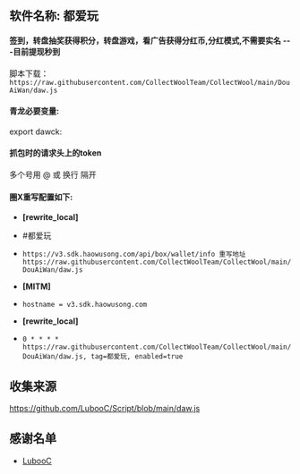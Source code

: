 ## 软件名称: **都爱玩** 

#### 签到，转盘抽奖获得积分，转盘游戏，看广告获得分红币,分红模式,不需要实名 ---目前提现秒到

脚本下载：`https://raw.githubusercontent.com/CollectWoolTeam/CollectWool/main/DouAiWan/daw.js`

#### 青龙必要变量: 
export dawck: 

#### 抓包时的请求头上的token 
多个号用 @ 或 换行 隔开 
 
#### 圈X重写配置如下: 
+ **[rewrite_local]**
+ #都爱玩
+ `https://v3.sdk.haowusong.com/api/box/wallet/info 重写地址 https://raw.githubusercontent.com/CollectWoolTeam/CollectWool/main/DouAiWan/daw.js`

+ **[MITM]**
+ `hostname = v3.sdk.haowusong.com`
 
+ **[rewrite_local]**
+ `0 * * * * https://raw.githubusercontent.com/CollectWoolTeam/CollectWool/main/DouAiWan/daw.js, tag=都爱玩, enabled=true`


## 收集来源

https://github.com/LubooC/Script/blob/main/daw.js

## 感谢名单
+ [LubooC](https://github.com/LubooC)
